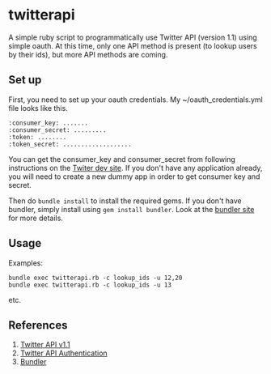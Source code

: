 twitterapi
==========

A simple ruby script to programmatically use Twitter API (version 1.1) using simple oauth. At this time, only one API method is present (to lookup users by their ids), but more API methods are coming.

## Set up

First, you need to set up your oauth credentials. My ~/oauth_credentials.yml file looks like this.

```
:consumer_key: .......
:consumer_secret: .........
:token: ........
:token_secret: ...................
```

You can get the consumer_key and consumer_secret from following instructions on the [Twiter dev site](https://dev.twitter.com/docs/auth/tokens-devtwittercom). If you don't have any application already, you will need to create a new dummy app in order to get consumer key and secret.

Then do ```bundle install``` to install the required gems. If you don't have bundler, simply install using ```gem install bundler```. Look at the [bundler site](http://bundler.io/) for more details.

## Usage

Examples:
```
bundle exec twitterapi.rb -c lookup_ids -u 12,20
bundle exec twitterapi.rb -c lookup_ids -u 13
```
etc.

## References
1. [Twitter API v1.1](https://dev.twitter.com/docs/api/1.1)
2. [Twitter API Authentication](https://dev.twitter.com/docs/auth/tokens-devtwittercom)
3. [Bundler](http://bundler.io/)

